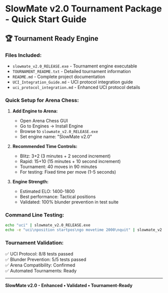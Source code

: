 # SlowMate v2.0 Tournament Package - Quick Start Guide

## 🏆 Tournament Ready Engine

### Files Included:
- `slowmate_v2.0_RELEASE.exe` - Tournament engine executable
- `TOURNAMENT_README.txt` - Detailed tournament information
- `README.md` - Complete project documentation
- `UCI_Integration_Guide.md` - UCI protocol integration guide
- `uci_protocol_integration.md` - Enhanced UCI protocol details

### Quick Setup for Arena Chess:

1. **Add Engine to Arena:**
   - Open Arena Chess GUI
   - Go to Engines → Install Engine
   - Browse to `slowmate_v2.0_RELEASE.exe`
   - Set engine name: "SlowMate v2.0"

2. **Recommended Time Controls:**
   - Blitz: 3+2 (3 minutes + 2 second increment)
   - Rapid: 15+10 (15 minutes + 10 second increment) 
   - Tournament: 40 moves in 90 minutes
   - For testing: Fixed time per move (1-5 seconds)

3. **Engine Strength:**
   - Estimated ELO: 1400-1800
   - Best performance: Tactical positions
   - Validated: 100% blunder prevention in test suite

### Command Line Testing:
```bash
echo "uci" | slowmate_v2.0_RELEASE.exe
echo -e "uci\nposition startpos\ngo movetime 2000\nquit" | slowmate_v2.0_RELEASE.exe
```

### Tournament Validation:
✅ UCI Protocol: 8/8 tests passed  
✅ Blunder Prevention: 5/5 tests passed  
✅ Arena Compatibility: Confirmed  
✅ Automated Tournaments: Ready  

---
**SlowMate v2.0 - Enhanced • Validated • Tournament-Ready**
